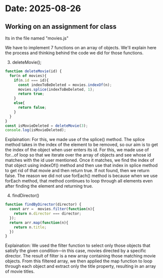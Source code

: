 # Date: 2025-08-26

## Working on an assignment for class

Its in the file named "movies.js"

We have to implement 7 functions on an array of objects. We'll explain here the process and thinking behind the code we did for those functions.

3. deleteMovie();

``` js
function deleteMovie(id) {
  for(n of movies){
    if(n.id === id){
      const indexToBeDeleted = movies.indexOf(n);
      movies.splice(indexToBeDeleted, 1);
      return true;
    }
    else{
      return false;
    }
  }
}
const isMovieDeleted = deleteMovie(3);
console.log(isMovieDeleted);
```

Explaination:
For this, we made use of the splice() method. The splice method takes in the index of the element to be removed, so our aim is to get the index of the object when user enters its id. For this, we made use of for...of loop so that we iterate over the array of objects and see whose id matches with the id user mentioned. Once it matches, we find the index of that object using indexOf() method and then use that index in splice method to get rid of that movie and then return true. If not found, then we return false. The reason we did not use  forEach() method is because when we use forEach method, that method continues to loop through all elements even after finding the element and returning true.

4. findDirector()

``` js
function findByDirector(director) {
  const arr =  movies.filter(function(n){
    return n.director === director;
  });
  return arr.map(function(n){
    return n.title;
  })
}
```
Explaination:
We used the filter function to select only those objects that satisfy the given condition—in this case, movies directed by a specific director. The result of filter is a new array containing those matching movie objects. From this filtered array, we then applied the map function to loop through each object and extract only the title property, resulting in an array of movie titles.